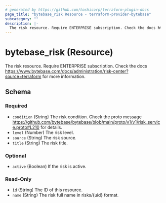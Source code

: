 ```yaml
---
# generated by https://github.com/hashicorp/terraform-plugin-docs
page_title: "bytebase_risk Resource - terraform-provider-bytebase"
subcategory: ""
description: |-
  The risk resource. Require ENTERPRISE subscription. Check the docs https://www.bytebase.com/docs/administration/risk-center?source=terraform for more information.
---
```


# bytebase_risk (Resource)

The risk resource. Require ENTERPRISE subscription. Check the docs https://www.bytebase.com/docs/administration/risk-center?source=terraform for more information.



<!-- schema generated by tfplugindocs -->
## Schema

### Required

- `condition` (String) The risk condition. Check the proto message https://github.com/bytebase/bytebase/blob/main/proto/v1/v1/risk_service.proto#L210 for details.
- `level` (Number) The risk level.
- `source` (String) The risk source.
- `title` (String) The risk title.

### Optional

- `active` (Boolean) If the risk is active.

### Read-Only

- `id` (String) The ID of this resource.
- `name` (String) The risk full name in risks/{uid} format.


